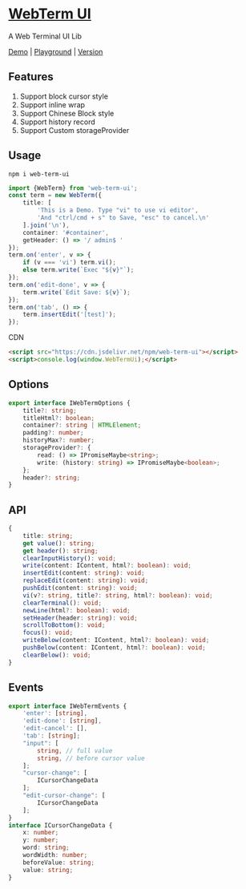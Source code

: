 <!--
 * @Author: theajack
 * @Date: 2023-05-09 22:31:06
 * @Description: Coding something
-->
# [WebTerm UI](https://github.com/theajack/web-term-ui)

A Web Terminal UI Lib

[Demo](https://theajack.github.io/web-term-ui) | [Playground](https://theajack.github.io/jsbox?github=theajack.web-term-ui) | [Version](https://github.com/theajack/web-term-ui/blob/main/dev/version.md)

## Features

1. Support block cursor style
2. Support inline wrap
3. Support Chinese Block style
4. Support history record
5. Support Custom storageProvider

## Usage

```
npm i web-term-ui
```

```ts
import {WebTerm} from 'web-term-ui';
const term = new WebTerm({
    title: [
        'This is a Demo. Type "vi" to use vi editor',
        'And "ctrl/cmd + s" to Save, "esc" to cancel.\n'
    ].join('\n'),
    container: '#container',
    getHeader: () => '/ admin$ '
});
term.on('enter', v => {
    if (v === 'vi') term.vi();
    else term.write(`Exec "${v}"`);
});
term.on('edit-done', v => {
    term.write(`Edit Save: ${v}`);
});
term.on('tab', () => {
    term.insertEdit('[test]');
});
```

CDN

```html
<script src="https://cdn.jsdelivr.net/npm/web-term-ui"></script>
<script>console.log(window.WebTermUi);</script>
```

## Options

```ts
export interface IWebTermOptions {
	title?: string;
	titleHtml?: boolean;
	container?: string | HTMLElement;
	padding?: number;
	historyMax?: number;
	storageProvider?: {
		read: () => IPromiseMaybe<string>;
		write: (history: string) => IPromiseMaybe<boolean>;
	};
	header?: string;
}
```

## API

```ts
{
    title: string;
    get value(): string;
    get header(): string;
	clearInputHistory(): void;
	write(content: IContent, html?: boolean): void;
	insertEdit(content: string): void;
	replaceEdit(content: string): void;
	pushEdit(content: string): void;
	vi(v?: string, title?: string, html?: boolean): void;
	clearTerminal(): void;
	newLine(html?: boolean): void;
	setHeader(header: string): void;
	scrollToBottom(): void;
	focus(): void;
	writeBelow(content: IContent, html?: boolean): void;
	pushBelow(content: IContent, html?: boolean): void;
	clearBelow(): void;
}
```

## Events

```ts
export interface IWebTermEvents {
    'enter': [string],
    'edit-done': [string],
    'edit-cancel': [],
    'tab': [string];
	"input": [
		string, // full value
		string, // before cursor value
	];
	"cursor-change": [
		ICursorChangeData
	];
	"edit-cursor-change": [
		ICursorChangeData
	];
}
interface ICursorChangeData {
	x: number;
	y: number;
	word: string;
	wordWidth: number;
	beforeValue: string;
	value: string;
}
```
